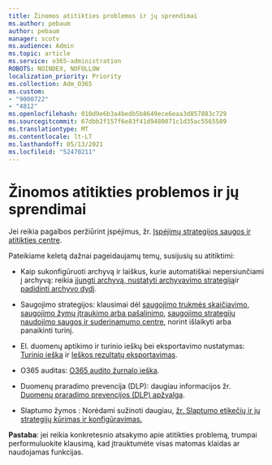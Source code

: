 ```yaml
---
title: Žinomos atitikties problemos ir jų sprendimai
ms.author: pebaum
author: pebaum
manager: scotv
ms.audience: Admin
ms.topic: article
ms.service: o365-administration
ROBOTS: NOINDEX, NOFOLLOW
localization_priority: Priority
ms.collection: Adm_O365
ms.custom:
- "9000722"
- "4812"
ms.openlocfilehash: 010d9e6b3a4bedb5b8649ece6eaa3d857883c729
ms.sourcegitcommit: 67dbb2f157f6e83f41d9480071c1d35ac5565509
ms.translationtype: MT
ms.contentlocale: lt-LT
ms.lasthandoff: 05/13/2021
ms.locfileid: "52470211"
---
```

# <a name="compliance-common-issues-and-resolutions"></a>Žinomos atitikties problemos ir jų sprendimai

Jei reikia pagalbos peržiūrint įspėjimus, žr. [Įspėjimų strategijos saugos ir atitikties centre](/microsoft-365/compliance/alert-policies.md).

Pateikiame keletą dažnai pageidaujamų temų, susijusių su atitiktimi:

- Kaip sukonfigūruoti archyvą ir laiškus, kurie automatiškai nepersiunčiami į archyvą: reikia [įjungti archyvą, nustatyti archyvavimo strategiją](/microsoft-365/compliance/enable-archive-mailboxes.md)ir [padidinti archyvo dydį](/microsoft-365/compliance/enable-unlimited-archiving.md).

- Saugojimo strategijos: klausimai dėl [saugojimo trukmės skaičiavimo](/exchange/security-and-compliance/messaging-records-management/retention-age.md), [saugojimo žymų įtraukimo arba pašalinimo](/exchange/security-and-compliance/messaging-records-management/add-or-remove-retention-tags.md), [saugojimo strategijų naudojimo saugos ir suderinamumo centre](/microsoft-365/compliance/retention-policies.md), norint išlaikyti arba panaikinti turinį.

- El. duomenų aptikimo ir turinio ieškų bei eksportavimo nustatymas: [Turinio ieška](/microsoft-365/compliance/search-for-content.md) ir [Ieškos rezultatų eksportavimas](/microsoft-365/compliance/export-search-results.md).

- O365 auditas: [O365 audito žurnalo ieška](/microsoft-365/compliance/search-the-audit-log-in-security-and-compliance.md).

- Duomenų praradimo prevencija (DLP): daugiau informacijos žr. [Duomenų praradimo prevencijos (DLP) apžvalga](/microsoft-365/compliance/data-loss-prevention-policies.md).
 
- Slaptumo žymos : Norėdami sužinoti daugiau, [žr. Slaptumo etikečių ir jų strategijų kūrimas ir konfigūravimas.](/microsoft-365/compliance/create-sensitivity-labels.md)

**Pastaba**: jei reikia konkretesnio atsakymo apie atitikties problemą, trumpai performuluokite klausimą, kad įtrauktumėte visas matomas klaidas ar naudojamas funkcijas.
